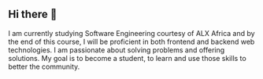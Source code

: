 ## Hi there 👋

<!--
**iam-andycoal/iam-andycoal** is a ✨ _special_ ✨ repository because its `README.md` (this file) appears on your GitHub profile.

Here are some ideas to get you started:

- 🔭 I’m currently working on ...
- 🌱 I’m currently learning ...
- 👯 I’m looking to collaborate on ...
- 🤔 I’m looking for help with ...
- 💬 Ask me about ...
- 📫 How to reach me: ...
- 😄 Pronouns: ...
- ⚡ Fun fact: ...
-->

I am currently studying Software Engineering courtesy of ALX Africa and by the end of this course, I will be proficient in both frontend and backend web technologies. I am passionate about solving problems and offering solutions. My goal is to become a student, to learn and use those skills to better the community.
